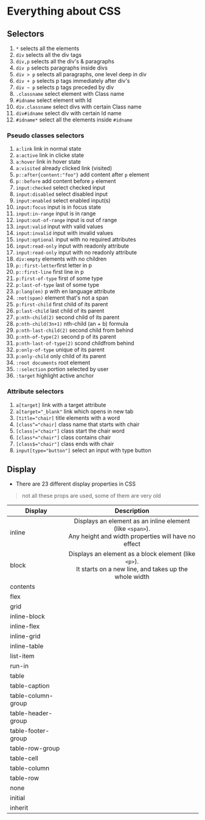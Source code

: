 # Everything about CSS

## Selectors

1. `*` selects all the elements
2. `div` selects all the div tags
3. `div,p` selects all the div's & paragraphs
4. `div p` selects paragraphs inside divs
5. `div > p` selects all paragraphs, one level deep in div
6. `div + p` selects p tags immediately after div's
7. `div ~ p` selects p tags preceded by div 
8. `.classname` select element with Class name
9. `#idname` select element with Id
10. `div.classname` select divs with certain Class name
11. `div#idname` select div with certain Id name
12. `#idname*` select all the elements inside `#idname`

### Pseudo classes selectors

1. `a:link` link in normal state
2. `a:active` link in clicke state
3. `a:hover` link in hover state
4. `a:visited` already clicked link (visited)
5. `p::after{content:"foo"}` add content after `p` element
6. `p::before` add content before `p` element
7. `input:checked` select checked input
8. `input:disabled` select disabled input
9. `input:enabled` select enabled input(s)
10. `input:focus` input is in focus state
11. `input:in-range` input is in range
12. `input:out-of-range` input is out of range
13. `input:valid` input with valid values
14. `input:invalid` input with invalid values
15. `input:optional` input with no required attributes
16. `input:read-only` input with readonly attribute
17. `input:read-only` input with no readonly attribute
18. `div:empty` elements with no children
19. `p::first-letter`first letter in p
20. `p::first-line` first line in p
21. `p:first-of-type` first of some type
22. `p:last-of-type` last of some type
23. `p:lang(en)` p with en language attribute
24. `:not(span)` element that's not a span
25. `p:first-child` first child of its parent
26. `p:last-child` last child of its parent
27. `p:nth-child(2)` second child of its parent
28. `p:nth-child(3n+1)` nth-child (an + b) formula
29. `p:nth-last-child(2)` second child from behind
30. `p:nth-of-type(2)` second p of its parent
31. `p:nth-last-of-type(2)` scond childfrom behind
32. `p:only-of-type` unique of its parent
33. `p:only-child` only child of its parent
34. `:root documents` root element
35. `::selection` portion selected by user
36. `:target` highlight active anchor

### Attribute selectors
1. `a[target]` link with a target attribute
2. `a[target="_blank"` link which opens in new tab
3. `[title="chair]` title elements with a word
4. `[class^="chair]` class name that starts with chair
5. `[class|="chair"]` class start the chair word
6. `[class*="chair"]` class contains chair
7. `[class$="chair"]` class ends with chair
8. `input[type="button"]` select an input with type button


## Display

- There are 23 different display properties in CSS

> not all these props are used, some of them are very old

| Display                | Description   | 
| ---------------------  |:-------------:|
| inline                 | Displays an element as an inline element (like `<span>`). <br> Any height and width properties will have no effect |
| block                  | Displays an element as a block element (like `<p>`).<br> It starts on a new line, and takes up the whole width |
| contents               |               |
| flex                   |               |
| grid                   |               |
| inline-block           |               |
| inline-flex            |               |
| inline-grid            |               |
| inline-table           |               |
| list-item              |               |
| run-in                 |               |
| table                  |               |
| table-caption          |               |
| table-column-group     |               |
| table-header-group     |               |
| table-footer-group     |               |
| table-row-group        |               |
| table-cell             |               |
| table-column           |               |
| table-row              |               |
| none                   |               |
| initial                |               |
| inherit                |               |



